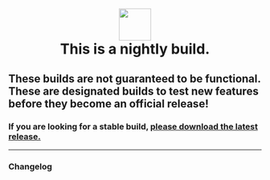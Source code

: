 <h1 align="center">
    <img src="https://raw.githubusercontent.com/sylviiu/ezytdl/0d3b465f74edb3c94887fe137ac66826fc1bfc4f/buildResources/packageIcons/icon-256x256.png" width="64px"/><br>
    This is a nightly build.
</h1>

## These builds are not guaranteed to be functional. These are designated builds to test new features before they become an official release!

### If you are looking for a stable build, [please download the latest release.](https://github.com/sylviiu/ezytdl/releases/latest)

--------------

### Changelog

